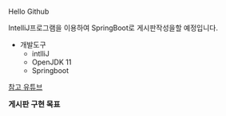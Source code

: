 Hello Github

IntelliJ프로그램을 이용하여 SpringBoot로 게시판작성을할 예정입니다.

* 개발도구
  * intlliJ
  * OpenJDK 11
  * Springboot 
 
<a href="https://www.youtube.com/c/%EB%B0%B1%EA%B8%B0%EC%84%A0/videos">참고 유튜브</a>

<B style="font-size: 15px">게시판 구현 목표</b>
